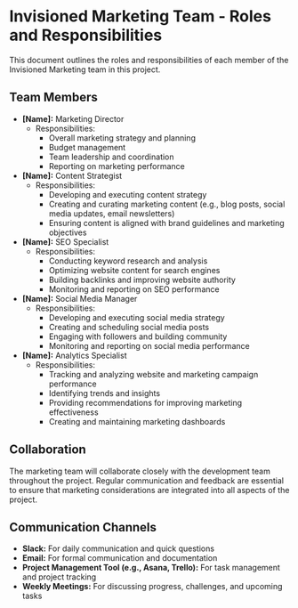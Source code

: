 # Invisioned Marketing Team - Roles and Responsibilities

This document outlines the roles and responsibilities of each member of the Invisioned Marketing team in this project.

## Team Members

- **[Name]:** Marketing Director
  - Responsibilities:
    - Overall marketing strategy and planning
    - Budget management
    - Team leadership and coordination
    - Reporting on marketing performance
- **[Name]:** Content Strategist
  - Responsibilities:
    - Developing and executing content strategy
    - Creating and curating marketing content (e.g., blog posts, social media updates, email newsletters)
    - Ensuring content is aligned with brand guidelines and marketing objectives
- **[Name]:** SEO Specialist
  - Responsibilities:
    - Conducting keyword research and analysis
    - Optimizing website content for search engines
    - Building backlinks and improving website authority
    - Monitoring and reporting on SEO performance
- **[Name]:** Social Media Manager
  - Responsibilities:
    - Developing and executing social media strategy
    - Creating and scheduling social media posts
    - Engaging with followers and building community
    - Monitoring and reporting on social media performance
- **[Name]:** Analytics Specialist
  - Responsibilities:
    - Tracking and analyzing website and marketing campaign performance
    - Identifying trends and insights
    - Providing recommendations for improving marketing effectiveness
    - Creating and maintaining marketing dashboards

## Collaboration

The marketing team will collaborate closely with the development team throughout the project. Regular communication and feedback are essential to ensure that marketing considerations are integrated into all aspects of the project.

## Communication Channels

- **Slack:** For daily communication and quick questions
- **Email:** For formal communication and documentation
- **Project Management Tool (e.g., Asana, Trello):** For task management and project tracking
- **Weekly Meetings:** For discussing progress, challenges, and upcoming tasks
